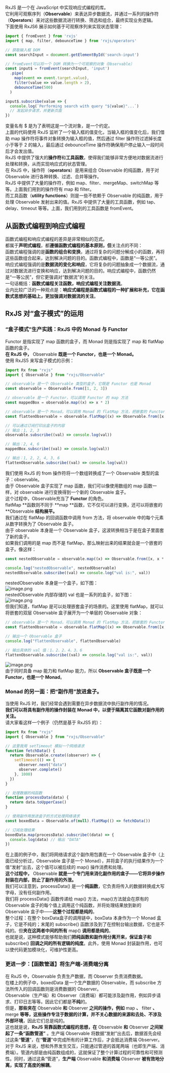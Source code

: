 RxJS 是一个在 JavaScript 中实现响应式编程的库。<br />它利用可观察序列（**Observable**）来表达异步数据流，并通过一系列的操作符（**Operators**）来对这些数据流进行转换、筛选和组合，最终实现业务逻辑。<br />下面使用 RxJS6 展示如何基于可观察序列来实现状态管理：
```jsx
import { fromEvent } from 'rxjs'
import { map, filter, debounceTime } from 'rxjs/operators'

// 获取输入框 DOM 
const searchInput = document.getElementById('search-input')

// fromEvent可以将一个 DOM 转换为一个可观察的对象（Observable）
const input$ = fromEvent(searchInput, 'input')
  .pipe(
    map(event => event.target.value),
    filter(value => value.length > 2),
    debounceTime(500)
  )

input$.subscribe(value => {
  console.log(`Performing search with query "${value}"...`)
  // 发起异步请求，并更新页面
})
```
变量名有 $ 是为了表明这是一个流对象，是一个约定。<br />上面的代码使用 RxJS 监听了一个输入框的值变化，当输入框的值变化后，我们借助 map 操作符将事件对象转换为输入框的值，然后通过 filter 操作符过滤掉长度小于等于 2 的输入，最后通过 debounceTime 操作符确保用户停止输入一段时间后才会发出值。<br /> RxJS 中提供了强大的**操作符**和**工具函数**，使得我们能够非常方便地对数据流进行处理和转换，从而实现响应式的状态管理。<br />在 RxJS 中，操作符（**operators**）是用来组合 Observable 的纯函数，用于对 Observable 进行各种转换、过滤、合并等操作。<br />RxJS 中提供了大量的操作符，例如 map、filter、mergeMap、switchMap 等等。上面我们用到的操作符有 map 和 filter。<br />而工具函数（**utility functions**）则是一些不依赖于 Observable 的纯函数，用于处理 Observable 发射出来的值。RxJS 中提供了大量的工具函数，例如 tap、delay、timeout 等等。上面，我们用到的工具函数是 fromEvent。

## 从函数式编程到响应式编程
函数式编程和响应式编程的差异是非常相似的范式。<br />都属于**声明式编程**，都**遵循函数式编程的基本原则，但**关注点的不同：<br />函数式编程强调的是**函数的组合和变换**，通过将复杂的问题分解成小的函数，再将这些函数组合起来，达到解决问题的目的。函数式编程中，函数是“一等公民”。<br />响应式编程强调的是**数据流的变化和响应**，它将复杂的问题抽象成一个数据流，通过对数据流进行变换和响应，达到解决问题的目的。响应式编程中，函数仍然是“一等公民”，但它更强调对“数据流”的关注。<br />一句话概括：**函数式编程关注函数，响应式编程关注数据流**。<br />业内比较广泛的一种观点是：**响应式编程是函数式编程的一种扩展和补充，它在函数式思想的基础上，更加强调对数据流的关注**。

## RxJS 对“盒子模式”的运用

### “盒子模式”生产实践：RxJS 中的 Monad 与 Functor
Functor 是指实现了 map 函数的盒子，而 Monad 则是指实现了 map 和 flatMap 函数的盒子。<br />**在 RxJS 中，** Observable **既是一个 Functor，也是一个 Monad。**<br />使用 RxJS5 来写盒子模式的示例：
```jsx
import Rx from "rxjs"
import { Observable } from "rxjs/Observable"

// observable 是一个 Observable 类型的盒子，它既是 Functor 也是 Monad
const observable = Observable.from([1, 2, 3])

// observable 是一个 Functor，可以调用 Functor 的 map 方法
const mappedBox = observable.map((x) => x * 2)

// observable 是一个 Monad，可以调用 Monad 的 flatMap 方法，把嵌套的 Functor 拍平
const flattenObservable = observable.flatMap((x) => Observable.from([x, x * 2]))

// 可以通过订阅打印出盒子的内容
// 输出：1, 2, 3
observable.subscribe((val) => console.log(val))

// 输出：2, 4, 6
mappedBox.subscribe((val) => console.log(val))

// 输出：1, 2, 2, 4, 3, 6
flattenObservable.subscribe((val) => console.log(val))
```
我们使用 RxJS 的 from 操作符将一个数组转换成了一个 Observable 类型的盒子：observable。<br />由于 Observable 盒子实现了 map 函数，我们可以像使用数组的 map 函数一样，对 observable 进行变换得到一个新的 Observable 盒子。<br />这个过程中，Observable充当了 **Functor** 的角色。<br />flatMap **函数则不同于 **map **函数，它不仅可以进行变换，还可以将嵌套的 **Observable **结构展平。**<br />我们通过在 flatMap 的回调函数中调用 from 方法，将 observable 中的每个元素从数字转换为了 Observable 盒子。<br />由于 observable 本身是一个 Observable 盒子，这波转换相当于是在盒子里面套了新的盒子。<br />如果我们调用的是 map 而不是 flatMap，那么映射出来的结果就会是一个嵌套的盒子。像这样：
```jsx
const nestedObservable = observable.map((x) => Observable.from([x, x * 2]))

console.log("nestedObservable", nestedObservable)
nestedObservable.subscribe((val) => console.log("val is:", val))
```
nestedObservable 本身是一个盒子，如下图：<br />![image.png](https://cdn.nlark.com/yuque/0/2023/png/21596389/1691840487045-a798e682-74b7-415e-aec5-2ede3e565ccb.png#averageHue=%23161612&clientId=u598d6e8b-c14c-4&from=paste&height=69&id=u2206a1ef&originHeight=138&originWidth=1282&originalType=binary&ratio=2&rotation=0&showTitle=false&size=143911&status=done&style=none&taskId=u703de807-a1d1-4288-b398-529bec898cf&title=&width=641)<br />nestedObservable 内部存储的 val 也是一系列的盒子，如下图：<br />![image.png](https://cdn.nlark.com/yuque/0/2023/png/21596389/1691840503827-d363efa5-8da5-430f-a6f8-72b7f674aa44.png#averageHue=%231a1a1a&clientId=u598d6e8b-c14c-4&from=paste&height=387&id=ud52c81c3&originHeight=774&originWidth=1298&originalType=binary&ratio=2&rotation=0&showTitle=false&size=454960&status=done&style=none&taskId=u00cb2f8d-6d1b-4c07-8486-c600658eb53&title=&width=649)<br />但我们知道，flatMap 是可以处理嵌套盒子的场景的。这里使用 flatMap，就可以将嵌套的双层 Observable 盒子展开为一个单层的 Observable 对象：
```jsx
// observable 是一个 Monad，可以调用 Monad 的 flatMap 方法，把嵌套的 Functor 拍平
const flattenObservable = observable.flatMap((x) => Observable.from([x, x * 2]))  

// 输出一个 Observable 盒子
console.log("flattenObservable", flattenObservable)    

// 输出具体的 val 值：1、2、2、4、3、6
flattenObservable.subscribe((val) => console.log("val is:", val))
```
![image.png](https://cdn.nlark.com/yuque/0/2023/png/21596389/1691840575892-b7d0d0f5-0327-4937-bb53-239162307768.png#averageHue=%23191919&clientId=u598d6e8b-c14c-4&from=paste&height=334&id=uc38810bf&originHeight=810&originWidth=1312&originalType=binary&ratio=2&rotation=0&showTitle=false&size=248338&status=done&style=none&taskId=ud45361b8-b81b-49bf-84a2-d4a3448836a&title=&width=541)<br />由于同时具备 map 能力和 flatMap 能力，所以 **Observable 盒子既是一个 Functor，也是一个 Monad**。

### Monad 的另一面：把“副作用”放进盒子。
当使用 RxJS 时，我们经常会遇到需要在异步数据流中执行副作用的情况。<br />**我们可以将具有副作用的操作封装在 Monad 中，以便于隔离其它函数对副作用的关注。**<br />请大家看这样一个例子（仍然是基于 RxJS5 的）：
```jsx
import Rx from "rxjs"
import { Observable } from "rxjs/Observable"

// 这里我用 setTimeout 模拟一个网络请求
function fetchData() {
  return Observable.create((observer) => {
    setTimeout(() => {
      observer.next("data")
      observer.complete()
    }, 1000)
  })
}

// 处理数据的纯函数
function processData(data) {
  return data.toUpperCase()
}

// 使用副作用放进盒子的方式处理网络请求
const boxedData = Observable.of(null).flatMap(() => fetchData())

// 订阅处理结果
boxedData.map(processData).subscribe((data) => {
  console.log(data) // 输出 "DATA"
})
```
在上面的例子中，我们将网络请求这个副作用包裹在一个 Observable 盒子中（上面已经分析过，Observable 盒子是一个 Monad），并将盒子的执行结果作为一个值“发射”出去，这个值可以被后续的 map() 操作消费和处理。<br />**这个过程中，** Observable **就是一个专门用来消化副作用的盒子——它将异步操作封装在内部，防止了副作用的外泄。**<br />我们可以注意到，processData() 是一个**纯函数**，它负责将传入的数据转换成大写字母，没有任何副作用。<br />我们将 processData() 函数传递给 map() 方法，map()方法就会在原有的 Observable 盒子的每个值上调用这个纯函数，并将处理结果放到新的 Observable 盒子中——**这整个过程都是纯的**。<br />整个过程：在整个 boxData盒子的调用链中，boxData 本身作为一个 Monad 盒子，它是不纯的；末尾的 subscribe() 函数涉及到了在控制台输出数据，它也是不纯的。但**夹在这两者中间的所有** map() **调用都是纯的**。<br />也就是说，这种模式能够帮助我们**把纯函数和副作用分离开来，保证盒子和** subscribe() **回调之间的所有逻辑的纯度**。此外，使用 Monad 封装副作用，也可以使代码更加模块化，可维护性更高。

### 更进一步：【函数管道】将生产端-消费端分离
在 RxJS 中，Observable 负责生产数据，而 Observer 负责消费数据。<br />在楼上的例子中，boxedData 是一个生产数据的 Observable，而 subscribe 方法所传入的回调函数则是消费数据的 Observer。<br />Observable（生产端）和 Observer（消费端）都可能涉及副作用，例如异步请求、打印日志等等。因此它们都是**不纯**的。<br />但是，**那些夹在** Observable **和** Observer **之间的操作，例如** map **、** filter **、** merge **等等，这些操作专注于数据的计算，并不关心数据的来源和去处、不涉及外部环境**，因此它们总是纯的。<br />这也就是说，**RxJS 背靠函数式编程的思想，在** Observable **和** Observer **之间架起了一条“函数管道”** 。生产端 Observable 将数据“发射”出去后，数据首先会经过这条“**管道**”，在“**管道**”中完成所有的计算工作后，才会抵达消费端 Observer。<br />对于 RxJS 来说，想和外界发生交互，只能通过管道的首尾两端（也即生产端、消费端）。管道内部是由纯函数组成的，这就保证了整个计算过程的可靠性和可预测性。同时，通过这条“管道”，**生产端** Observable **和消费端** Observer **被有效地分离，实现了高度的解耦**。
